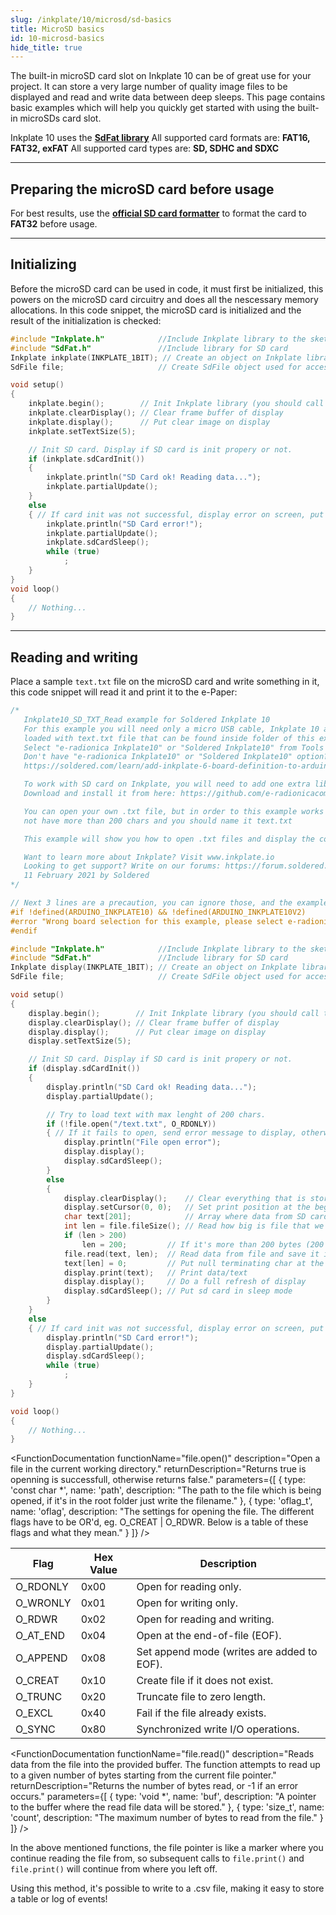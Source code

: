 ```yaml
---
slug: /inkplate/10/microsd/sd-basics
title: MicroSD basics
id: 10-microsd-basics
hide_title: true
---
```


<SectionTitle title="MicroSD basics" backgroundImage="/img/microsd.jpg" />

The built-in microSD card slot on Inkplate 10 can be of great use for your project. It can store a very large number of quality image files to be displayed and read and write data between deep sleeps. This page contains basic examples which will help you quickly get started with using the built-in microSDs card slot.

<CenteredImage src="/img/inkplate10/10_sdcard.jpg" alt="MicroSD card slot on Inkplate 10" caption="MicroSD card slot on Inkplate 10" width="600px" />

<InfoBox>Inkplate 10  uses the [**SdFat library**](https://github.com/greiman/SdFat)</InfoBox>
<WarningBox>All supported card formats are: **FAT16, FAT32, exFAT**</WarningBox>
<WarningBox>All supported card types are: **SD, SDHC and SDXC**</WarningBox>

---

## Preparing the microSD card before usage

For best results, use the [**official SD card formatter**](https://www.sdcard.org/downloads/formatter/) to format the card to **FAT32** before usage.

<CenteredImage src="/img/inkplate10/sdcard_formatter.png" alt="Official SD card formatter" caption="The official SD Card formatter" width="400px" />

---

## Initializing

Before the microSD card can be used in code, it must first be initialized, this powers on the microSD card circuitry and does all the nescessary memory allocations. In this code snippet, the microSD card is initialized and the result of the initialization is checked:
```cpp
#include "Inkplate.h"            //Include Inkplate library to the sketch
#include "SdFat.h"               //Include library for SD card
Inkplate inkplate(INKPLATE_1BIT); // Create an object on Inkplate library and also set library into 1 Bit mode (BW)
SdFile file;                     // Create SdFile object used for accessing files on SD card

void setup()
{
    inkplate.begin();        // Init Inkplate library (you should call this function ONLY ONCE)
    inkplate.clearDisplay(); // Clear frame buffer of display
    inkplate.display();      // Put clear image on display
    inkplate.setTextSize(5);

    // Init SD card. Display if SD card is init propery or not.
    if (inkplate.sdCardInit())
    {
        inkplate.println("SD Card ok! Reading data...");
        inkplate.partialUpdate();
    }
    else
    { // If card init was not successful, display error on screen, put sd card in sleep mode, and stop the program (using infinite loop)
        inkplate.println("SD Card error!");        
        inkplate.partialUpdate();
        inkplate.sdCardSleep();
        while (true)
            ;
    }
}
void loop()
{
    // Nothing...
}
```
<FunctionDocumentation
    functionname="inkplate.sdCardInit()"
    description="Initializes sd card trough SPI."
    returnDescription="Returns true if the initialization was successful, otherwise returns false."
/>

---

## Reading and writing
Place a sample `text.txt` file on the microSD card and write something in it, this code snippet will read it and print it to the e-Paper:
```cpp
/*
   Inkplate10_SD_TXT_Read example for Soldered Inkplate 10
   For this example you will need only a micro USB cable, Inkplate 10 and a SD card
   loaded with text.txt file that can be found inside folder of this example.
   Select "e-radionica Inkplate10" or "Soldered Inkplate10" from Tools -> Board menu.
   Don't have "e-radionica Inkplate10" or "Soldered Inkplate10" option? Follow our tutorial and add it:
   https://soldered.com/learn/add-inkplate-6-board-definition-to-arduino-ide/

   To work with SD card on Inkplate, you will need to add one extra library.
   Download and install it from here: https://github.com/e-radionicacom/Inkplate-6-SDFat-Arduino-Library

   You can open your own .txt file, but in order to this example works properly it should
   not have more than 200 chars and you should name it text.txt

   This example will show you how to open .txt files and display the content of that file on Inkplate epaper display.

   Want to learn more about Inkplate? Visit www.inkplate.io
   Looking to get support? Write on our forums: https://forum.soldered.com/
   11 February 2021 by Soldered
*/

// Next 3 lines are a precaution, you can ignore those, and the example would also work without them
#if !defined(ARDUINO_INKPLATE10) && !defined(ARDUINO_INKPLATE10V2)
#error "Wrong board selection for this example, please select e-radionica Inkplate10 or Soldered Inkplate10 in the boards menu."
#endif

#include "Inkplate.h"            //Include Inkplate library to the sketch
#include "SdFat.h"               //Include library for SD card
Inkplate display(INKPLATE_1BIT); // Create an object on Inkplate library and also set library into 1 Bit mode (BW)
SdFile file;                     // Create SdFile object used for accessing files on SD card

void setup()
{
    display.begin();        // Init Inkplate library (you should call this function ONLY ONCE)
    display.clearDisplay(); // Clear frame buffer of display
    display.display();      // Put clear image on display
    display.setTextSize(5);

    // Init SD card. Display if SD card is init propery or not.
    if (display.sdCardInit())
    {
        display.println("SD Card ok! Reading data...");
        display.partialUpdate();

        // Try to load text with max lenght of 200 chars.
        if (!file.open("/text.txt", O_RDONLY))
        { // If it fails to open, send error message to display, otherwise read the file.
            display.println("File open error");
            display.display();
            display.sdCardSleep();
        }
        else
        {
            display.clearDisplay();    // Clear everything that is stored in frame buffer of epaper
            display.setCursor(0, 0);   // Set print position at the begining of the screen
            char text[201];            // Array where data from SD card is stored (max 200 chars here)
            int len = file.fileSize(); // Read how big is file that we are opening
            if (len > 200)
                len = 200;         // If it's more than 200 bytes (200 chars), limit to max 200 bytes
            file.read(text, len);  // Read data from file and save it in text array
            text[len] = 0;         // Put null terminating char at the and of data
            display.print(text);   // Print data/text
            display.display();     // Do a full refresh of display
            display.sdCardSleep(); // Put sd card in sleep mode
        }
    }
    else
    { // If card init was not successful, display error on screen, put sd card in sleep mode, and stop the program (using infinite loop)
        display.println("SD Card error!");        
        display.partialUpdate();
        display.sdCardSleep();
        while (true)
            ;
    }
}

void loop()
{
    // Nothing...
}

```

<FunctionDocumentation
    functionName="file.open()"
    description="Open a file in the current working directory."
    returnDescription="Returns true is openning is successfull, otherwise returns false."
    parameters={[
    { type: 'const char *', name: 'path', description: "The path to the file which is being opened, if it's in the root folder just write the filename." },
    { type: 'oflag_t', name: 'oflag', description: "The settings for opening the file. The different flags have to be OR'd, eg. O_CREAT | O_RDWR. Below is a table of these flags and what they mean." }
  ]}
/>

| Flag     | Hex Value | Description                                |
|----------|-----------|--------------------------------------------|
| O_RDONLY | 0x00      | Open for reading only.                     |
| O_WRONLY | 0x01      | Open for writing only.                     |
| O_RDWR   | 0x02      | Open for reading and writing.              |
| O_AT_END | 0x04      | Open at the end-of-file (EOF).             |
| O_APPEND | 0x08      | Set append mode (writes are added to EOF). |
| O_CREAT  | 0x10      | Create file if it does not exist.          |
| O_TRUNC  | 0x20      | Truncate file to zero length.              |
| O_EXCL   | 0x40      | Fail if the file already exists.           |
| O_SYNC   | 0x80      | Synchronized write I/O operations.         |

<FunctionDocumentation
    functionName="file.fileSize()"
    description="Returns the total number of bytes in a file."
    returnType="uint32_t"
/>

<FunctionDocumentation
  functionName="file.read()"
  description="Reads data from the file into the provided buffer. The function attempts to read up to a given number of bytes starting from the current file pointer."
  returnDescription="Returns the number of bytes read, or -1 if an error occurs."
  parameters={[
    { type: 'void *', name: 'buf', description: "A pointer to the buffer where the read file data will be stored." },
    { type: 'size_t', name: 'count', description: "The maximum number of bytes to read from the file." }
  ]}
/>

<InfoBox>In the above mentioned functions, the file pointer is like a marker where you continue reading the file from, so subsequent calls to `file.print()` and `file.print()` will continue from where you left off.</InfoBox>

<InfoBox>Using this method, it's possible to write to a .csv file, making it easy to store a table or log of events!</InfoBox>

<QuickLink 
  title="Inkplate10_SD_TXT_Read.ino" 
  description="This example will show you how to open .txt files and display the content of that file on Inkplate epaper display."
  url="https://github.com/SolderedElectronics/Inkplate-Arduino-library/blob/7694c2963e95560dfc71d0b26bd8bf1960e08b6e/examples/Inkplate10/Advanced/SD/Inkplate10_SD_TXT_Read/Inkplate10_SD_TXT_Read.ino" 
/>

<QuickLink 
  title="Inkplate10_SD_TXT_Write.ino" 
  description="This example will show you how to write in .txt file."
  url="https://github.com/SolderedElectronics/Inkplate-Arduino-library/blob/7694c2963e95560dfc71d0b26bd8bf1960e08b6e/examples/Inkplate10/Advanced/SD/Inkplate10_SD_TXT_Write/Inkplate10_SD_TXT_Write.ino" 
/>
